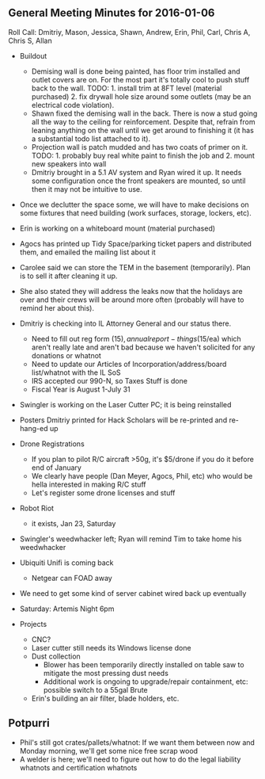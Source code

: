 General Meeting Minutes for 2016-01-06
--------------------------------------

Roll Call: Dmitriy, Mason, Jessica, Shawn, Andrew, Erin, Phil, Carl, Chris A, Chris S, Allan

- Buildout
  - Demising wall is done being painted, has floor trim installed and outlet covers are on. For the most part it's totally cool to push stuff back to the wall. TODO: 1. install trim at 8FT level (material purchased) 2. fix drywall hole size around some outlets (may be an electrical code violation).
  - Shawn fixed the demising wall in the back. There is now a stud going all the way to the ceiling for reinforcement. Despite that, refrain from leaning anything on the wall until we get around to finishing it (it has a substantial todo list attached to it).
  - Projection wall is patch mudded and has two coats of primer on it. TODO: 1. probably buy real white paint to finish the job and 2. mount new speakers into wall
  - Dmitriy brought in a 5.1 AV system and Ryan wired it up. It needs some configuration once the front speakers are mounted, so until then it may not be intuitive to use.
- Once we declutter the space some, we will have to make decisions on some fixtures that need building (work surfaces, storage, lockers, etc).
- Erin is working on a whiteboard mount (material purchased)
- Agocs has printed up Tidy Space/parking ticket papers and distributed them, and emailed the mailing list about it
- Carolee said we can store the TEM in the basement (temporarily). Plan is to sell it after cleaning it up.
- She also stated they will address the leaks now that the holidays are over and their crews will be around more often (probably will have to remind her about this).
- Dmitriy is checking into IL Attorney General and our status there.
  - Need to fill out reg form ($15), annual report-things ($15/ea) which aren't really late and aren't bad because we haven't solicited for any donations or whatnot
  - Need to update our Articles of Incorporation/address/board list/whatnot with the IL SoS 
  - IRS accepted our 990-N, so Taxes Stuff is done
  - Fiscal Year is August 1-July 31
- Swingler is working on the Laser Cutter PC; it is being reinstalled
- Posters Dmitriy printed for Hack Scholars will be re-printed and re-hang-ed up
- Drone Registrations
  - If you plan to pilot R/C aircraft >50g, it's $5/drone if you do it before end of January
  - We clearly have people (Dan Meyer, Agocs, Phil, etc) who would be hella interested in making R/C stuff
  - Let's register some drone licenses and stuff
- Robot Riot
  - it exists, Jan 23, Saturday
- Swingler's weedwhacker left; Ryan will remind Tim to take home his weedwhacker
- Ubiquiti Unifi is coming back
  - Netgear can FOAD away
- We need to get some kind of server cabinet wired back up eventually
- Saturday: Artemis Night 6pm

- Projects
  - CNC?
  - Laser cutter still needs its Windows license done
  - Dust collection
    - Blower has been temporarily directly installed on table saw to mitigate the most pressing dust needs
    - Additional work is ongoing to upgrade/repair containment, etc: possible switch to a 55gal Brute
  - Erin's building an air filter, blade holders, etc.

Potpurri
--------
- Phil's still got crates/pallets/whatnot: If we want them between now and Monday morning, we'll get some nice free scrap wood
- A welder is here; we'll need to figure out how to do the legal liability whatnots and certification whatnots

